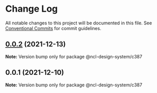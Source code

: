 # Change Log

All notable changes to this project will be documented in this file.
See [Conventional Commits](https://conventionalcommits.org) for commit guidelines.

## [0.0.2](https://github.ncl.com/rromero/ncl-design-system/compare/@ncl-design-system/c387@0.0.1...@ncl-design-system/c387@0.0.2) (2021-12-13)

**Note:** Version bump only for package @ncl-design-system/c387





## 0.0.1 (2021-12-10)

**Note:** Version bump only for package @ncl-design-system/c387
